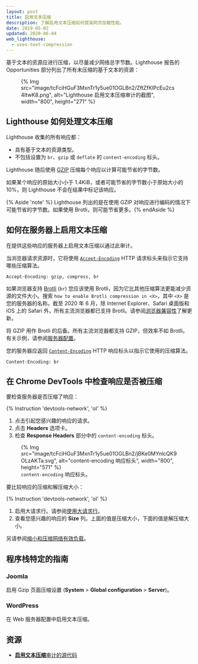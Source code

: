 ```yaml
---
layout: post
title: 启用文本压缩
description: 了解启用文本压缩如何提高网页加载性能。
date: 2019-05-02
updated: 2020-06-04
web_lighthouse:
  - uses-text-compression
---
```


基于文本的资源应进行压缩，以尽量减少网络总字节数。Lighthouse 报告的 Opportunities 部分列出了所有未压缩的基于文本的资源：

<figure>{% Img src="image/tcFciHGuF3MxnTr1y5ue01OGLBn2/ZftZfKlPcEu2cs4ltwK8.png", alt="Lighthouse 启用文本压缩审计的截图", width="800", height="271" %}</figure>

## Lighthouse 如何处理文本压缩

Lighthouse 收集的所有响应都：

- 具有基于文本的资源类型。
- 不包括设置为 `br`、`gzip` 或 `deflate` 的 `content-encoding` 标头。

Lighthouse 随后使用 [GZIP](https://www.gnu.org/software/gzip/) 压缩每个响应以计算可能节省的字节数。

如果某个响应的原始大小小于 1.4KiB，或者可能节省的字节数小于原始大小的 10%，则 Lighthouse 不会在结果中标记该响应。

{% Aside 'note' %} Lighthouse 列出的是在使用 GZIP 对响应进行编码的情况下可能节省的字节数。如果使用 Brotli，则可能节省更多。{% endAside %}

## 如何在服务器上启用文本压缩

在提供这些响应的服务器上启用文本压缩以通过此审计。

当浏览器请求资源时，它将使用 [`Accept-Encoding`](https://developer.mozilla.org/docs/Web/HTTP/Headers/Accept-Encoding) HTTP 请求标头来指示它支持哪些压缩算法。

```text
Accept-Encoding: gzip, compress, br
```

如果浏览器支持 [Brotli](https://opensource.googleblog.com/2015/09/introducing-brotli-new-compression.html) (`br`) 您应该使用 Brotli，因为它比其他压缩算法更能减少资源的文件大小。搜索 `how to enable Brotli compression in <X>`，其中 `<X>` 是您的服务器的名称。截至 2020 年 6 月，除 Internet Explorer、Safari 桌面版和 iOS 上的 Safari 外，所有主流浏览器都已支持 Brotli。请参阅[浏览器兼容性](https://developer.mozilla.org/docs/Web/HTTP/Headers/Content-Encoding#Browser_compatibility)了解更新。

将 GZIP 用作 Brotli 的后备。所有主流浏览器都支持 GZIP，但效率不如 Brotli。有关示例，请参阅[服务器配置](https://github.com/h5bp/server-configs)。

您的服务器应返回 [`Content-Encoding`](https://developer.mozilla.org/docs/Web/HTTP/Headers/Content-Encoding) HTTP 响应标头以指示它使用的压缩算法。

```text
Content-Encoding: br
```

## 在 Chrome DevTools 中检查响应是否被压缩

要检查服务器是否压缩了响应：

{% Instruction 'devtools-network', 'ol' %}

1. 点击引起您感兴趣的响应的请求。
2. 点击 **Headers** 选项卡。
3. 检查 **Response Headers** 部分中的 `content-encoding` 标头。

<figure>{% Img src="image/tcFciHGuF3MxnTr1y5ue01OGLBn2/jBKe0MYnlcQK9OLzAKTa.svg", alt="content-encoding 响应标头", width="800", height="571" %} <figcaption> <code>content-encoding</code> 响应标头。</figcaption></figure>

要比较响应的压缩和解压缩大小：

{% Instruction 'devtools-network', 'ol' %}

1. 启用大请求行。请参阅[使用大请求行](https://developers.google.com/web/tools/chrome-devtools/network/reference#request-rows)。
2. 查看您感兴趣的响应的 **Size** 列。上面的值是压缩大小，下面的值是解压缩大小。

另请参阅[缩小和压缩网络有效负载](/reduce-network-payloads-using-text-compression)。

## 程序栈特定的指南

### Joomla

启用 Gzip 页面压缩设置 (**System** &gt; **Global configuration** &gt; **Server**)。

### WordPress

在 Web 服务器配置中启用文本压缩。

## 资源

- [**启用文本压缩**审计的源代码](https://github.com/GoogleChrome/lighthouse/blob/master/lighthouse-core/audits/byte-efficiency/uses-text-compression.js)
